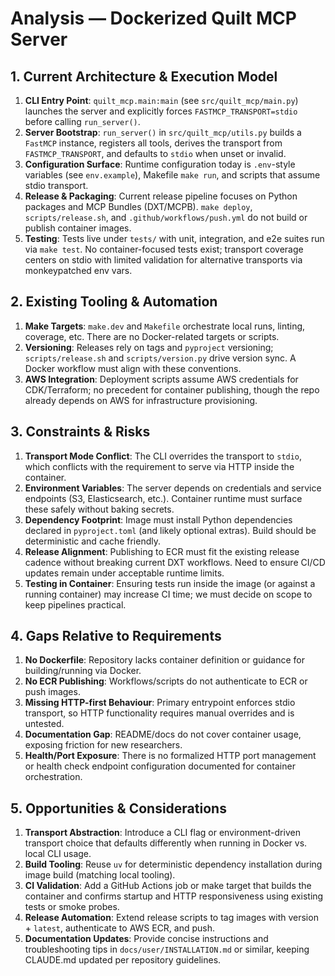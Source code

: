 <!-- markdownlint-disable MD013 -->
# Analysis — Dockerized Quilt MCP Server

## 1. Current Architecture & Execution Model
1. **CLI Entry Point**: `quilt_mcp.main:main` (see `src/quilt_mcp/main.py`) launches the server and explicitly forces `FASTMCP_TRANSPORT=stdio` before calling `run_server()`.
2. **Server Bootstrap**: `run_server()` in `src/quilt_mcp/utils.py` builds a `FastMCP` instance, registers all tools, derives the transport from `FASTMCP_TRANSPORT`, and defaults to `stdio` when unset or invalid.
3. **Configuration Surface**: Runtime configuration today is `.env`-style variables (see `env.example`), Makefile `make run`, and scripts that assume stdio transport.
4. **Release & Packaging**: Current release pipeline focuses on Python packages and MCP Bundles (DXT/MCPB). `make deploy`, `scripts/release.sh`, and `.github/workflows/push.yml` do not build or publish container images.
5. **Testing**: Tests live under `tests/` with unit, integration, and e2e suites run via `make test`. No container-focused tests exist; transport coverage centers on stdio with limited validation for alternative transports via monkeypatched env vars.

## 2. Existing Tooling & Automation
1. **Make Targets**: `make.dev` and `Makefile` orchestrate local runs, linting, coverage, etc. There are no Docker-related targets or scripts.
2. **Versioning**: Releases rely on tags and `pyproject` versioning; `scripts/release.sh` and `scripts/version.py` drive version sync. A Docker workflow must align with these conventions.
3. **AWS Integration**: Deployment scripts assume AWS credentials for CDK/Terraform; no precedent for container publishing, though the repo already depends on AWS for infrastructure provisioning.

## 3. Constraints & Risks
1. **Transport Mode Conflict**: The CLI overrides the transport to `stdio`, which conflicts with the requirement to serve via HTTP inside the container.
2. **Environment Variables**: The server depends on credentials and service endpoints (S3, Elasticsearch, etc.). Container runtime must surface these safely without baking secrets.
3. **Dependency Footprint**: Image must install Python dependencies declared in `pyproject.toml` (and likely optional extras). Build should be deterministic and cache friendly.
4. **Release Alignment**: Publishing to ECR must fit the existing release cadence without breaking current DXT workflows. Need to ensure CI/CD updates remain under acceptable runtime limits.
5. **Testing in Container**: Ensuring tests run inside the image (or against a running container) may increase CI time; we must decide on scope to keep pipelines practical.

## 4. Gaps Relative to Requirements
1. **No Dockerfile**: Repository lacks container definition or guidance for building/running via Docker.
2. **No ECR Publishing**: Workflows/scripts do not authenticate to ECR or push images.
3. **Missing HTTP-first Behaviour**: Primary entrypoint enforces stdio transport, so HTTP functionality requires manual overrides and is untested.
4. **Documentation Gap**: README/docs do not cover container usage, exposing friction for new researchers.
5. **Health/Port Exposure**: There is no formalized HTTP port management or health check endpoint configuration documented for container orchestration.

## 5. Opportunities & Considerations
1. **Transport Abstraction**: Introduce a CLI flag or environment-driven transport choice that defaults differently when running in Docker vs. local CLI usage.
2. **Build Tooling**: Reuse `uv` for deterministic dependency installation during image build (matching local tooling).
3. **CI Validation**: Add a GitHub Actions job or make target that builds the container and confirms startup and HTTP responsiveness using existing tests or smoke probes.
4. **Release Automation**: Extend release scripts to tag images with version + `latest`, authenticate to AWS ECR, and push.
5. **Documentation Updates**: Provide concise instructions and troubleshooting tips in `docs/user/INSTALLATION.md` or similar, keeping CLAUDE.md updated per repository guidelines.

